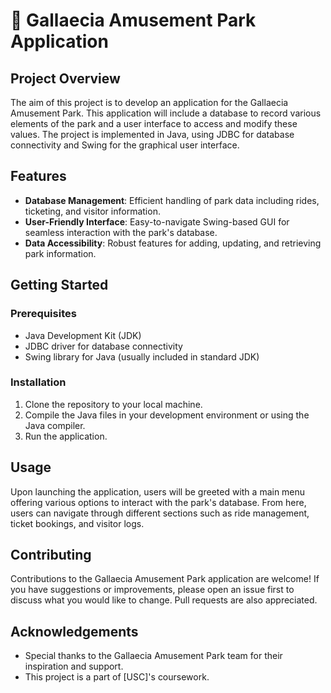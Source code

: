 # 🎢 Gallaecia Amusement Park Application

## Project Overview
The aim of this project is to develop an application for the Gallaecia Amusement Park. This application will include a database to record various elements of the park and a user interface to access and modify these values. The project is implemented in Java, using JDBC for database connectivity and Swing for the graphical user interface.

## Features
- **Database Management**: Efficient handling of park data including rides, ticketing, and visitor information.
- **User-Friendly Interface**: Easy-to-navigate Swing-based GUI for seamless interaction with the park's database.
- **Data Accessibility**: Robust features for adding, updating, and retrieving park information.

## Getting Started
### Prerequisites
- Java Development Kit (JDK)
- JDBC driver for database connectivity
- Swing library for Java (usually included in standard JDK)

### Installation
1. Clone the repository to your local machine.
2. Compile the Java files in your development environment or using the Java compiler.
3. Run the application.

## Usage
Upon launching the application, users will be greeted with a main menu offering various options to interact with the park's database. From here, users can navigate through different sections such as ride management, ticket bookings, and visitor logs.

## Contributing
Contributions to the Gallaecia Amusement Park application are welcome! If you have suggestions or improvements, please open an issue first to discuss what you would like to change. Pull requests are also appreciated.

## Acknowledgements
- Special thanks to the Gallaecia Amusement Park team for their inspiration and support.
- This project is a part of [USC]'s coursework.
